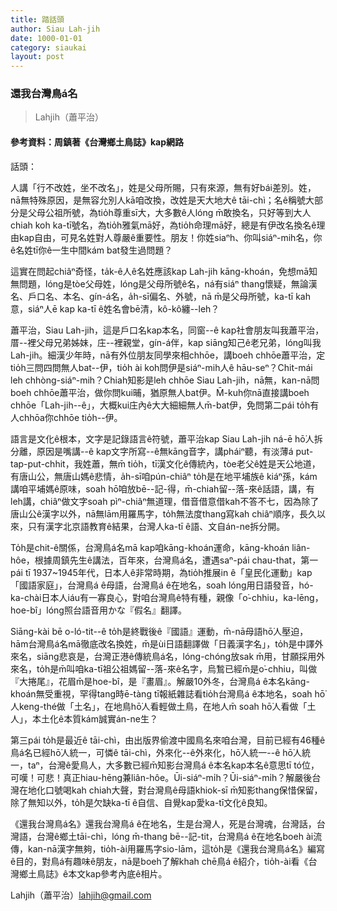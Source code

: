 ```yaml
---
title: 踏話頭
author: Siau Lah-jih
date: 1000-01-01
category: siaukai
layout: post
---
```


### 還我台灣鳥á名
>
> Lahjih（蕭平治）

#### 參考資料：周鎮著《台灣鄉土鳥誌》kap網路

話頭：

人講「行不改姓，坐不改名」，姓是父母所賜，只有來源，無有好bái差別。姓，nā無特殊原因，是無容允別人kā咱改換，改姓是天大地大ê tāi-chì；名ê稱號大部分是父母公祖所號，為tio̍h尊重sī大，大多數ê人lóng m̄敢換名，只好等到大人chiah koh ka-tī號名，為tio̍h雅氣mā好，為tio̍h命理mā好，總是有伊改名換名ê理由kap自由，可見名姓對人尊嚴ê重要性。朋友！你姓siaⁿh、你叫siáⁿ-mih名，你ê名姓tī你ê一生中間kám bat發生過問題？

這實在問起chiâⁿ奇怪，ta̍k-ê人ê名姓應該kap Lah-jih kāng-khoán，免想mā知無問題，lóng是tòe父母姓，lóng是父母所號ê名，ná有siáⁿ thang懷疑，無論漢名、戶口名、本名、gín-á名，a̍h-sī偏名、外號，nā m̄是父母所號，ka-tī kah意，siáⁿ人ē kap ka-tī ê姓名會bē清，kô-kô纏--leh？

蕭平治，Siau Lah-jih，這是戶口名kap本名，同窗--ê kap社會朋友叫我蕭平治，厝--裡父母兄弟姊妹，庄--裡親堂，gín-á伴，kap siāng知己ê老兄弟，lóng叫我Lah-jih。細漢少年時，nā有外位朋友同學來相chhōe，講boeh chhōe蕭平治，定tio̍h三問四問無人bat--伊，tio̍h ài koh問伊是siáⁿ-mih人ê hāu-seⁿ？Chit-mái leh chhòng-siáⁿ-mih？Chiah知影是leh chhōe Siau Lah-jih，nā無，kan-nā問boeh chhōe蕭平治，做你問kui晡，猶原無人bat伊。M̄-kuh你nā直接講boeh chhōe「Lah-jih--ê」，大概kui庄內ê大大細細無人m̄-bat伊，免問第二pái to̍h有人chhōa你chhōe tio̍h--伊。

語言是文化ê根本，文字是記錄語言ê符號，蕭平治kap Siau Lah-jih ná-ē hō͘人拆分離，原因是嘴講--ê kap文字所寫--ê無kāng音字，講pháiⁿ聽，有淡薄á put-tap-put-chhit，我姓蕭，無m̄ tio̍h，tī漢文化ê傳統內，tòe老父ê姓是天公地道，有唐山公，無唐山媽ê悲情，a̍h-sī咱pún-chiâⁿ to̍h是在地平埔族ê kiáⁿ孫，kám講咱平埔媽ê原味，soah hō͘咱放bē--記-得，m̄-chiah留--落-來ê話語，講，有leh講，chiâⁿ做文字soah pìⁿ-chiâⁿ無道理，借音借意借kah不答不七，因為除了唐山公ê漢字以外，nā無lām用羅馬字，to̍h無法度thang寫kah chiâⁿ順序，長久以來，只有漢字北京語教育ê結果，台灣人ka-tī ê語、文自án-ne拆分開。

To̍h是chit-ê關係，台灣鳥á名mā kap咱kāng-khoán運命，kāng-khoán liân-hôe，根據周鎮先生ê講法，百年來，台灣鳥á名，遭遇saⁿ-pái chau-that，第一pái tī 1937~1945年代，日本人ê非常時期，為tio̍h推展in ê「皇民化運動」kap「國語家庭」，台灣鳥á ê母語，台灣鳥á ê在地名，soah lóng用日語發音，hó-ka-chài日本人iáu有一寡良心，對咱台灣鳥ê特有種，親像「o͘-chhiu，ka-lēng，hoe-bî」lóng照台語音用かな『假名』翻譯。

Siāng-kài bē o-ló-tit--ê to̍h是終戰後ê『國語』運動，m̄-nā母語hō͘人壓迫，hām台灣鳥á名mā徹底改名換姓，m̄是ùi日語翻譯做「日義漢字名」，to̍h是中譯外來名，siāng悲哀是，台灣正港ê傳統鳥á名，lóng-chóng放sak m̄用，甘願採用外來名，to̍h是m̄叫咱ka-tī祖公祖媽留--落-來ê名字，烏鶖已經m̄是o͘-chhiu，叫做『大捲尾』，花眉m̄是hoe-bî，是『畫眉』。解嚴10外冬，台灣鳥á ê本名kāng-khoán無受重視，罕得tang時ē-tàng tī報紙雜誌看tio̍h台灣鳥á ê本地名，soah hō͘人keng-thé做「土名」，在地鳥hō͘人看輕做土鳥，在地人m̄ soah hō͘人看做「土人」，本土化ê本質kám誠實án-ne生？

第三pái to̍h是最近ê tāi-chì，由出版界偷渡中國鳥名來咱台灣，目前已經有46種ê鳥á名已經hō͘人統一，可憐ê tāi-chì，外來化--ê外來化，hō͘人統一--ê hō͘人統一，taⁿ，台灣ê愛鳥人，大多數已經m̄知影台灣鳥á ê本名kap本名ê意思tī tó位，可嘆！可悲！真正hiau-hēng兼liân-hôe。Ūi-siáⁿ-mi̍h？Ūi-siáⁿ-mi̍h？解嚴後台灣在地化口號喝kah chiah大聲，對台灣鳥ê母語khiok-sī m̄知影thang保惜保留，除了無知以外，to̍h是欠缺ka-tī ê自信、自覺kap愛ka-tī文化ê良知。

《還我台灣鳥á名》還我台灣鳥á ê在地名，生是台灣人，死是台灣魂，台灣話，台灣語，台灣ê鄉土tāi-chì，lóng m̄-thang bē--記-tit，台灣鳥á ê在地名boeh ài流傳，kan-nā漢字無夠，tio̍h-ài用羅馬字sio-lām，這to̍h是《還我台灣鳥á名》編寫ê目的，對鳥á有趣味ê朋友，nā是boeh了解khah chē鳥á ê紹介，tio̍h-ài看《台灣鄉土鳥誌》ê本文kap參考內底ê相片。
 
Lahjih（蕭平治）<lahjih@gmail.com>
